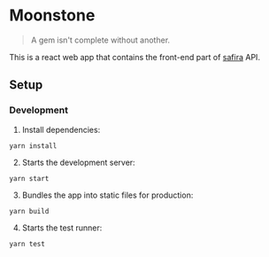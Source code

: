 [safira]: https://github.com/cesium/safira

# Moonstone
> A gem isn't complete without another.

This is a react web app that contains the front-end part of [safira][safira]
API.

## Setup

### Development

1. Install dependencies:
```shell
yarn install
```

2. Starts the development server:
```shell
yarn start
```

3. Bundles the app into static files for production:
```shell
yarn build
```

4. Starts the test runner:
```shell
yarn test
```


